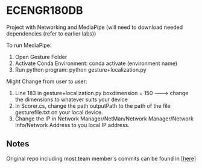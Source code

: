 # ECENGR180DB

Project with Networking and MediaPipe (will need to download needed dependencies (refer to earlier labs))

To run MediaPipe:
1. Open Gesture Folder
2. Activate Conda Environment: conda activate (environment name)
3. Run python program: python gesture+localization.py


Might Change from user to user:
1. Line 183 in gesture+localization.py   boxdimension = 150 ---> change the dimensions to whatever suits your device
2. In Scorer.cs, change the path outputPath to the path of the file gesturefile.txt on your local device.
3. Change the IP in Network Manager/NetMan/Network Manager/Network Info/Network Address to you local IP address.

## Notes

Original repo including most team member's commits can be found in [[here](https://github.com/zeidsolh/ECENGR180DB)]
